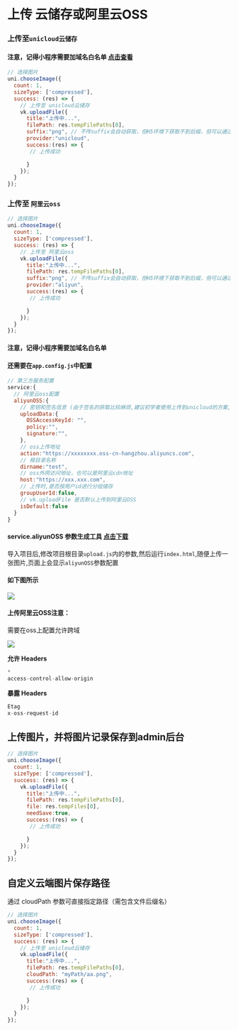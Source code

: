 # 上传 云储存或阿里云OSS

### 上传至`unicloud云储存`
#### 注意，记得小程序需要加域名白名单 [点击查看](https://uniapp.dcloud.io/uniCloud/quickstart?id=%e5%b0%8f%e7%a8%8b%e5%ba%8f%e4%b8%ad%e4%bd%bf%e7%94%a8unicloud%e7%9a%84%e7%99%bd%e5%90%8d%e5%8d%95%e9%85%8d%e7%bd%ae)
```js
// 选择图片
uni.chooseImage({
  count: 1,
  sizeType: ['compressed'],
  success: (res) => {
    // 上传至 unicloud云储存
    vk.uploadFile({
      title:"上传中...",
      filePath: res.tempFilePaths[0],
      suffix:"png", // 不传suffix会自动获取，但H5环境下获取不到后缀，但可以通过file.name 获取
      provider:"unicloud",
      success:(res) => {
       // 上传成功

      }
    });
  }
});

```

### 上传至 `阿里云oss`

```js
// 选择图片
uni.chooseImage({
  count: 1,
  sizeType: ['compressed'],
  success: (res) => {
    // 上传至 阿里云oss
    vk.uploadFile({
      title:"上传中...",
      filePath: res.tempFilePaths[0],
      suffix:"png", // 不传suffix会自动获取，但H5环境下获取不到后缀，但可以通过file.name 获取
      provider:"aliyun",
      success:(res) => {
       // 上传成功

      }
    });
  }
});

```

#### 注意，记得小程序需要加域名白名单
#### 还需要在`app.config.js`中配置
```js
// 第三方服务配置
service:{
  // 阿里云oss配置
  aliyunOSS:{
    // 密钥和签名信息 (由于签名的获取比较麻烦,建议初学者使用上传到unicloud的方案,上传到阿里云OSS是给有特殊需求的用户使用)
    uploadData:{
      OSSAccessKeyId: "",
      policy:"",
      signature:"",
    },
    // oss上传地址
    action:"https://xxxxxxxx.oss-cn-hangzhou.aliyuncs.com",
    // 根目录名称
    dirname:"test",
    // oss外网访问地址，也可以是阿里云cdn地址
    host:"https://xxx.xxx.com",
    // 上传时,是否按用户id进行分组储存
    groupUserId:false,
    // vk.uploadFile 是否默认上传到阿里云OSS
    isDefault:false
  }
}
```
#### service.aliyunOSS 参数生成工具 [点击下载](https://gitee.com/vk-uni/oss-h5-upload-js-direct.git)
导入项目后,修改项目根目录`upload.js`内的参数,然后运行`index.html`,随便上传一张图片,页面上会显示`aliyunOSS`参数配置

#### 如下图所示
![](https://vkceyugu.cdn.bspapp.com/VKCEYUGU-cf0c5e69-620c-4f3c-84ab-f4619262939f/1a02b98c-ac0e-4662-95d9-e170f5f246d3.png)

#### 上传阿里云OSS注意：

需要在oss上配置允许跨域

![](https://vkceyugu.cdn.bspapp.com/VKCEYUGU-cf0c5e69-620c-4f3c-84ab-f4619262939f/d11222f6-5397-433f-b272-941ac6f4e953.png)

**允许 Headers**

```js
*
access-control-allow-origin
```

**暴露 Headers**

```js
Etag
x-oss-request-id
```


## 上传图片，并将图片记录保存到admin后台
```js
// 选择图片
uni.chooseImage({
  count: 1,
  sizeType: ['compressed'],
  success: (res) => {
    vk.uploadFile({
      title:"上传中...",
      filePath: res.tempFilePaths[0],
      file: res.tempFiles[0],
      needSave:true,
      success:(res) => {
       // 上传成功

      }
    });
  }
});

```

## 自定义云端图片保存路径

通过 cloudPath 参数可直接指定路径（需包含文件后缀名）

```js
// 选择图片
uni.chooseImage({
  count: 1,
  sizeType: ['compressed'],
  success: (res) => {
    // 上传至 unicloud云储存
    vk.uploadFile({
      title:"上传中...",
      filePath: res.tempFilePaths[0],
      cloudPath: "myPath/aa.png",
      success:(res) => {
       // 上传成功

      }
    });
  }
});

```

